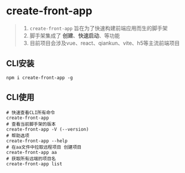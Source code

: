 # create-front-app

> 1. `create-front-app` 旨在为了快速构建前端应用而生的脚手架
> 2. 脚手架集成了 **创建**、**快速启动**、等功能
> 3. 目前项目会涉及vue、react、qiankun、vite、h5等主流前端项目

## CLI安装

```shell
npm i create-front-app -g
```

## CLI使用

```shell
# 快速查看CLI所有命令
create-front-app
# 查看当前脚手架的版本
create-front-app -V (--version)
# 帮助选项
create-front-app --help
# 在aa文件中拉取远程项目 创建项目
create-front-app aa
# 获取所有远端的项目名
create-front-app list
```
